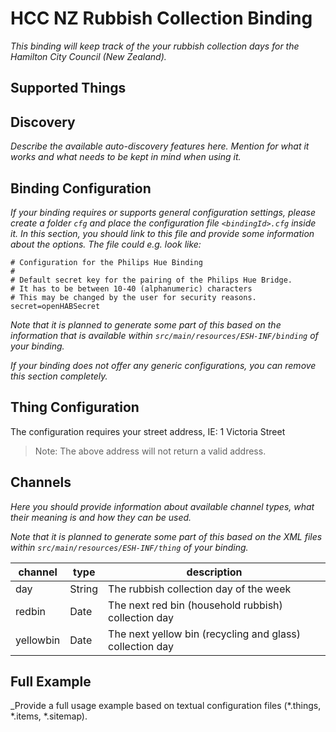 # HCC NZ Rubbish Collection Binding

_This binding will keep track of the your rubbish collection days for the Hamilton City Council (New Zealand)._

## Supported Things



## Discovery

_Describe the available auto-discovery features here. Mention for what it works and what needs to be kept in mind when using it._

## Binding Configuration

_If your binding requires or supports general configuration settings, please create a folder ```cfg``` and place the configuration file ```<bindingId>.cfg``` inside it. In this section, you should link to this file and provide some information about the options. The file could e.g. look like:_

```
# Configuration for the Philips Hue Binding
#
# Default secret key for the pairing of the Philips Hue Bridge.
# It has to be between 10-40 (alphanumeric) characters
# This may be changed by the user for security reasons.
secret=openHABSecret
```

_Note that it is planned to generate some part of this based on the information that is available within ```src/main/resources/ESH-INF/binding``` of your binding._

_If your binding does not offer any generic configurations, you can remove this section completely._

## Thing Configuration

The configuration requires your street address, IE: 1 Victoria Street

> Note: The above address will not return a valid address.

## Channels

_Here you should provide information about available channel types, what their meaning is and how they can be used._

_Note that it is planned to generate some part of this based on the XML files within ```src/main/resources/ESH-INF/thing``` of your binding._

| channel   | type   | description                                              |
| --------- | ------ | -------------------------------------------------------- |
| day       | String | The rubbish collection day of the week                   |
| redbin    | Date   | The next red bin (household rubbish) collection day      |
| yellowbin | Date   | The next yellow bin (recycling and glass) collection day |

## Full Example

_Provide a full usage example based on textual configuration files (*.things, *.items, *.sitemap).
